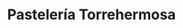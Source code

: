 ---
title: "Pastelería Torrehermosa"
url: /villanueva-de-la-canada/pasteleria-torrehermosa/
shop: Konditorei
---
